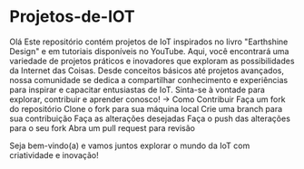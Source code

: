 # Projetos-de-IOT
Olá
  Este repositório contém projetos de IoT inspirados no livro "Earthshine Design" e em tutoriais disponíveis no YouTube. Aqui, você encontrará uma variedade de projetos práticos e inovadores que exploram as possibilidades da Internet das Coisas. Desde conceitos básicos até projetos avançados, nossa comunidade se dedica a compartilhar conhecimento e experiências para inspirar e capacitar entusiastas de IoT. Sinta-se à vontade para explorar, contribuir e aprender conosco!
-> Como Contribuir
Faça um fork do repositório
Clone o fork para sua máquina local
Crie uma branch para sua contribuição
Faça as alterações desejadas
Faça o push das alterações para o seu fork
Abra um pull request para revisão

  Seja bem-vindo(a) e vamos juntos explorar o mundo da IoT com criatividade e inovação!
